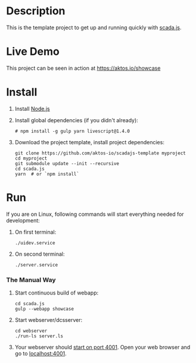 # Description 

This is the template project to get up and running quickly with [scada.js](https://github.com/aktos-io/scada.js). 

# Live Demo 

This project can be seen in action at https://aktos.io/showcase

# Install

1. Install [Node.js](https://nodejs.org/en/download/)

2. Install global dependencies (if you didn't already): 

       # npm install -g gulp yarn livescript@1.4.0

3. Download the project template, install project dependencies: 

       git clone https://github.com/aktos-io/scadajs-template myproject
       cd myproject 
       git submodule update --init --recursive
       cd scada.js
       yarn  # or `npm install`
    
# Run 

If you are on Linux, following commands will start everything needed for development: 

1. On first terminal: 

       ./uidev.service

2. On second terminal: 

       ./server.service 

### The Manual Way 

1. Start continuous build of webapp: 
 
       cd scada.js
       gulp --webapp showcase 
       
2. Start webserver/dcsserver: 
  
       cd webserver
       ./run-ls server.ls 
       
3. Your webserver should [start on port 4001](./webserver/configuration.ls). Open your web browser and go to [localhost:4001](http://localhost:4001). 


